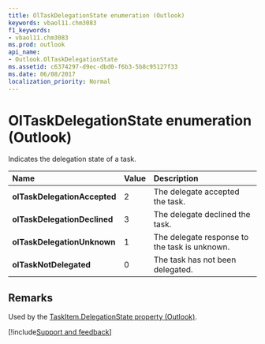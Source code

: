 ```yaml
---
title: OlTaskDelegationState enumeration (Outlook)
keywords: vbaol11.chm3083
f1_keywords:
- vbaol11.chm3083
ms.prod: outlook
api_name:
- Outlook.OlTaskDelegationState
ms.assetid: c6374297-d9ec-dbd0-f6b3-5b8c95127f33
ms.date: 06/08/2017
localization_priority: Normal
---
```



# OlTaskDelegationState enumeration (Outlook)

Indicates the delegation state of a task.



|Name|Value|Description|
|:-----|:-----|:-----|
| **olTaskDelegationAccepted**|2|The delegate accepted the task.|
| **olTaskDelegationDeclined**|3|The delegate declined the task.|
| **olTaskDelegationUnknown**|1|The delegate response to the task is unknown.|
| **olTaskNotDelegated**|0|The task has not been delegated.|

## Remarks

Used by the [TaskItem.DelegationState property (Outlook)](Outlook.TaskItem.DelegationState.md).

[!include[Support and feedback](~/includes/feedback-boilerplate.md)]